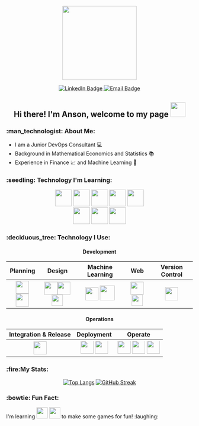 <p align="center"><img src="https://media.giphy.com/media/1GEATImIxEXVR79Dhk/giphy.gif" width="200"/></p>

<p align="center">
  <a href="https://www.linkedin.com/in/ansonwhc">
    <img src="https://img.shields.io/badge/LinkedIn-blue?style=for-the-badge&logo=linkedin&logoColor=white" alt="LinkedIn Badge">
  </a>
  <a href="mailto:ansonchan100@gmail.com">
    <img src="https://img.shields.io/badge/-email-red?style=for-the-badge&logo=gmail&logoColor=white" alt="Email Badge">
  </a>
</p>

<h2 align="center">
  Hi there! I'm Anson, welcome to my page <img src="https://media.giphy.com/media/hvRJCLFzcasrR4ia7z/giphy.gif" width="40">
</h2>

<h3>:man_technologist: About Me:</h3>

- I am a Junior DevOps Consultant :computer:  
- Background in Mathematical Economics and Statistics :books:  
- Experience in Finance :chart_with_upwards_trend: and Machine Learning :robot:

<h3>:seedling: Technology I'm Learning:</h3>
<div align="center">
  <img src="https://user-images.githubusercontent.com/94448528/172598707-0e80a705-498d-4c53-b40a-917c610b906f.png" height="45"/>
  <img src="https://user-images.githubusercontent.com/94448528/172598444-be6367e5-e23f-45a5-b8e9-a91e76c23c40.png" height="45"/>
  <img src="https://user-images.githubusercontent.com/94448528/172599137-53bb641f-8780-4bd7-adcb-10c49d058b10.png" height="45"/>
  <img src="https://user-images.githubusercontent.com/94448528/172599320-f2cf04a5-8f08-4871-9849-e9a5b3e4a35f.png" height="45"/>
  <img src="https://user-images.githubusercontent.com/94448528/172606324-5b35ced2-6184-41c3-b0a3-976f645a9dca.png" height="45"/>

  <br>
  <img src="https://user-images.githubusercontent.com/94448528/172599576-fa18bd50-d841-4a1d-9947-e638dcacb9ec.png" height="45"/>
  <img src="https://user-images.githubusercontent.com/94448528/172600688-a02440ef-adcc-4c6a-9136-b7bb1b48f933.png" height="45"/>
  <img src="https://user-images.githubusercontent.com/94448528/172600527-88c03fdd-3355-4de1-9739-8dcac2b643c8.png" height="45"/>
</div>

<h3>:deciduous_tree: Technology I Use:</h3>
<div align="center">
  <h4>Development</h4>
  
  Planning | Design | Machine Learning | Web | Version Control
  :---: | :---: | :---: | :---: | :---:
<img src="https://user-images.githubusercontent.com/94448528/172601636-ed25b438-e6f6-4b72-b2fd-97c68acb24c2.png" height="35"/> <img src="https://user-images.githubusercontent.com/94448528/172601805-27c1d8c2-2d59-42eb-a662-137f00009e7e.png" height="35"/> | <img src="https://user-images.githubusercontent.com/94448528/172823312-134e33f5-54ec-4c0b-8f19-8b1299a8c2f1.png" height="35"/><img src="https://user-images.githubusercontent.com/94448528/172823345-f0378904-36b5-496f-ba87-d0802a2ca3e3.png" height="35"/> <img src="https://user-images.githubusercontent.com/94448528/172602977-7e5ab055-de55-4f53-98b0-41bf21e94b35.png" height="30"/> | <img src="https://user-images.githubusercontent.com/94448528/172603353-e32804de-1270-44ba-b41d-1d6d920f8355.png" height="35"/> <img src="https://user-images.githubusercontent.com/94448528/172603459-baeb208a-3b38-4c53-8dca-a65229b0b061.png" height="40"/> | <img src="https://user-images.githubusercontent.com/94448528/172606307-ee203a3a-ed20-4542-bf8f-bc65bc9e5152.png" height="35"/> <img src="https://user-images.githubusercontent.com/94448528/172606290-eeb52660-4ec5-44e8-abfd-92bb7d267001.png" height="30"/> | <img src="https://user-images.githubusercontent.com/94448528/172615117-0c7e77d7-a4cf-40c9-973d-3dcc4df4b9bc.png" height="35"/>
  
  <h4>Operations</h4>
  
  Integration & Release | Deployment | Operate
  :---: | :---: | :---:
<img src="https://user-images.githubusercontent.com/94448528/172811003-bd9f11e8-6321-42c2-9422-f5544faa6dce.png" height="35"/> | <img src="https://user-images.githubusercontent.com/94448528/172599137-53bb641f-8780-4bd7-adcb-10c49d058b10.png" height="35"/> <img src="https://user-images.githubusercontent.com/94448528/172599320-f2cf04a5-8f08-4871-9849-e9a5b3e4a35f.png" height="35"/> | <img src="https://user-images.githubusercontent.com/94448528/172599576-fa18bd50-d841-4a1d-9947-e638dcacb9ec.png" height="35"/> <img src="https://user-images.githubusercontent.com/94448528/172600688-a02440ef-adcc-4c6a-9136-b7bb1b48f933.png" height="35"/> <img src="https://user-images.githubusercontent.com/94448528/172600527-88c03fdd-3355-4de1-9739-8dcac2b643c8.png" height="35"/>

<!--   <h4>Development</h4>
  <h5>Planning</h5>
  <img src="https://user-images.githubusercontent.com/94448528/172601636-ed25b438-e6f6-4b72-b2fd-97c68acb24c2.png" height="35"/> 
  <img src="https://user-images.githubusercontent.com/94448528/172601805-27c1d8c2-2d59-42eb-a662-137f00009e7e.png" height="35"/>
  </h2>
  
  <h5>Application</h5>
  <img src="https://user-images.githubusercontent.com/94448528/172602977-7e5ab055-de55-4f53-98b0-41bf21e94b35.png" height="35"/>
  
  <h5>Machine Learning</h5>
  <img src="https://user-images.githubusercontent.com/94448528/172603353-e32804de-1270-44ba-b41d-1d6d920f8355.png" height="35"/>
  <img src="https://user-images.githubusercontent.com/94448528/172603459-baeb208a-3b38-4c53-8dca-a65229b0b061.png" height="35"/>

  <h5>Web</h5>
  <img src="https://user-images.githubusercontent.com/94448528/172606307-ee203a3a-ed20-4542-bf8f-bc65bc9e5152.png" height="35"/>
  <img src="https://user-images.githubusercontent.com/94448528/172606290-eeb52660-4ec5-44e8-abfd-92bb7d267001.png" height="30"/>

  <h5>Version Control</h5>
  <img src="https://user-images.githubusercontent.com/94448528/172615117-0c7e77d7-a4cf-40c9-973d-3dcc4df4b9bc.png" height="35"/> -->
  
  
<!--   <h4>Release</h4>
  <img src="" height="50"/>
  Jenkins
  
  <h4>Deployment</h4>
  <img src="" height="50"/>
  <img src="" height="50"/>
  Docker, AWS
  
  <h4>Operate</h4>
  <img src="" height="50"/>
  <img src="" height="50"/>
  <img src="" height="50"/>
  Ansible, Terraform, Kubernetes -->
</div>

<!-- - 🔭 I’m currently working on ... -->
<!-- - 🌱 I’m currently learning ... -->
<!-- - 👯 I’m looking to collaborate on ... -->
<!-- - 🤔 I’m looking for help with ... -->
<!-- - 💬 Ask me about ... -->
<!-- - 📫 How to reach me:  -->
<!-- - 😄 Pronouns: ... -->
<!-- - ⚡ Fun fact: ... -->

<h3>:fire:My Stats:</h3>
<div align="center">
  
  [![Top Langs](https://github-readme-stats.vercel.app/api/top-langs/?username=ansonwhc&layout=compact&theme=vision-friendly-dark&hide=tex,html)](https://github.com/anuraghazra/github-readme-stats)
  [![GitHub Streak](http://github-readme-streak-stats.herokuapp.com?user=ansonwhc&theme=dark&hide_border=true&stroke=3CBCDD&dates=D4DDB4)](https://git.io/streak-stats)

</div>


<h3>:bowtie: Fun Fact:</h3>
<p>
  I'm learning <img src="https://user-images.githubusercontent.com/94448528/172817085-aae28648-920b-4e09-8c14-a254bff17ff0.png" height="30"/> <img src="https://user-images.githubusercontent.com/94448528/172816679-ed036a2d-32fc-42b5-94fd-cca24d2bca05.png" height="30"/> to make some games for fun! :laughing:
</p>


